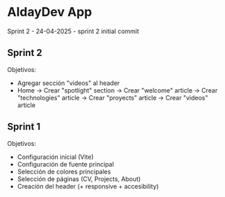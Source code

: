 # AldayDev App

Sprint 2 - 24-04-2025 - sprint 2 initial commit


## Sprint 2

Objetivos:

* Agregar sección "videos" al header
* Home -> Crear "spotlight" section
       -> Crear "welcome" article
       -> Crear "technologies" article
       -> Crear "proyects" article
       -> Crear "videos" article

## Sprint 1

Objetivos:

* Configuración inicial (Vite)
* Configuración de fuente principal
* Selección de colores principales
* Selección de páginas (CV, Projects, About)
* Creación del header (+ responsive + accesibility)


